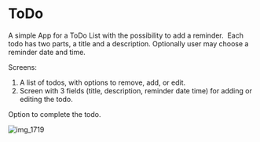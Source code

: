 # ToDo

A simple App for a ToDo List with the possibility to add a reminder. 
Each todo has two parts, a title and a description. Optionally user may choose a reminder date and time.

Screens:
1. A list of todos, with options to remove, add, or edit. 
2. Screen with 3 fields (title, description, reminder date time) for adding or editing the todo.

Option to complete the todo.

![img_1719](https://user-images.githubusercontent.com/42260005/45251053-76b98400-b35d-11e8-8ec6-765054ca5427.PNG)
